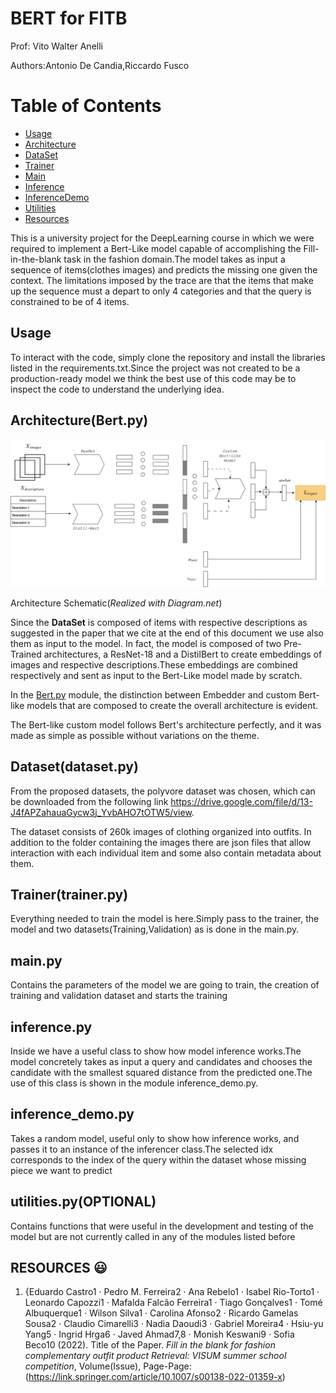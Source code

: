 # BERT for FITB
Prof: Vito Walter Anelli

Authors:Antonio De Candia,Riccardo Fusco
# Table of Contents
- [Usage](#usage)
- [Architecture](#architecture--bertpy-)
- [DataSet](#dataset--datasetpy-)
- [Trainer](#trainer--trainerpy-)
- [Main](#mainpy)
- [Inference](#inferencepy)
- [InferenceDemo](#inferencedemopy)
- [Utilities](#utilitiespy--optional-)
- [Resources](#resources-)

This is a university project for the DeepLearning course in which we were required to implement a Bert-Like model capable of accomplishing the Fill-in-the-blank task in the fashion domain.The model takes as input a sequence of items(clothes images) and predicts the missing one given the context.
The limitations imposed by the trace are that the items that make up the sequence must a depart to only 4 categories and that the query is constrained to be of 4 items.

## Usage

To interact with the code, simply clone the repository and install the libraries listed in the requirements.txt.Since the project was not created to be a production-ready model we think the best use of this code may be to inspect the code to understand the underlying idea. 

## Architecture(Bert.py)

![Architecture Schematic(*Realized with Diagram.net*)](Best_architecture_backup.png)

Architecture Schematic(*Realized with Diagram.net*)

Since the **DataSet** is composed of items with respective descriptions as suggested in the paper that we cite at the end of this document we use also them as input to the model. In fact, the model is composed of two Pre-Trained architectures, a ResNet-18 and a DistilBert to create embeddings of images and respective descriptions.These embeddings are combined respectively and sent as input to the Bert-Like model made by scratch.

In the [Bert.py](http://bert.py/) module, the distinction between Embedder and custom Bert-like models that are composed to create the overall architecture is evident.

The Bert-like custom model follows Bert's architecture perfectly, and it was made as simple as possible without variations on the theme.

## Dataset(dataset.py)

From the proposed datasets, the polyvore dataset was chosen, which can be downloaded from the following link https://drive.google.com/file/d/13-J4fAPZahauaGycw3j_YvbAHO7tOTW5/view.

The dataset consists of 260k images of clothing organized into outfits. In addition to the folder containing the images there are json files that allow interaction with each individual item and some also contain metadata about them.

## Trainer(trainer.py)

Everything needed to train the model is here.Simply pass to the trainer, the model and two datasets(Training,Validation) as is done in the main.py. 

## main.py

Contains the parameters of the model we are going to train, the creation of training and validation dataset and starts the training

## inference.py

Inside we have a useful class to show how model inference works.The model concretely takes as input a query and candidates and chooses the candidate with the smallest squared distance from the predicted one.The use of this class is shown in the module inference_demo.py. 

## inference_demo.py

Takes a random model, useful only to show how inference works, and passes it to an instance of the inferencer class.The selected idx corresponds to the index of the query within the dataset whose missing piece we want to predict

## utilities.py(OPTIONAL)

Contains functions that were useful in the development and testing of the model but are not currently called in any of the modules listed before

## RESOURCES 😃

1. {Eduardo Castro1 · Pedro M. Ferreira2 · Ana Rebelo1 · Isabel Rio-Torto1 · Leonardo Capozzi1 ·
Mafalda Falcão Ferreira1 · Tiago Gonçalves1 · Tomé Albuquerque1 · Wilson Silva1 · Carolina Afonso2 ·
Ricardo Gamelas Sousa2 · Claudio Cimarelli3 · Nadia Daoudi3 · Gabriel Moreira4 · Hsiu-yu Yang5 · Ingrid Hrga6 · Javed Ahmad7,8 · Monish Keswani9 · Sofia Beco10 (2022). Title of the Paper. *Fill in the blank for fashion complementary outfit product Retrieval: VISUM summer school competition*, Volume(Issue), Page-Page: (https://link.springer.com/article/10.1007/s00138-022-01359-x)